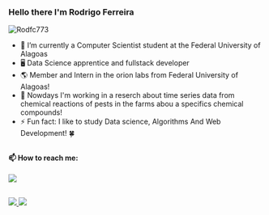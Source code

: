 
### Hello there I'm  Rodrigo Ferreira 

<p align="left"> <img src="https://komarev.com/ghpvc/?username=Rodfc773&label=Profile%20views&color=0e75b6&style=flat" alt="Rodfc773" /> </p>

- 🔭 I’m currently a Computer Scientist student at the Federal University of Alagoas
- 🖥 Data Science apprentice and fullstack developer
- :earth_americas: Member and Intern in the orion labs from Federal University of Alagoas!   
- 💬 Nowdays I'm working in a reserch about time series data from chemical reactions of pests in the farms abou a specifics chemical compounds! 
- ⚡ Fun fact: I like to study Data science, Algorithms And Web Development! :four_leaf_clover:

##

<h4>📫 How to reach me:</h4>  
<div>
  <a href=https://www.linkedin.com/in/rodrigo-ferreira-correia/>
  <img heigth="80em" src="https://img.shields.io/badge/linkedin-%230077B5.svg?&style=for-the-badge&logo=linkedin&logoColor=white"/>
</div>
  
##
  
<div>
    <a href="README.md">
    <img heigth="180em" src="https://github-readme-stats.vercel.app/api?username=Rodfc773&show_icons=True&theme=midnight-purple"/>  
    <img heigth ="180en" src="https://github-readme-stats.vercel.app/api/top-langs/?username=Rodfc773&layout=compact&show_icons=True&theme=midnight-purple"/>
</div>

 
  
